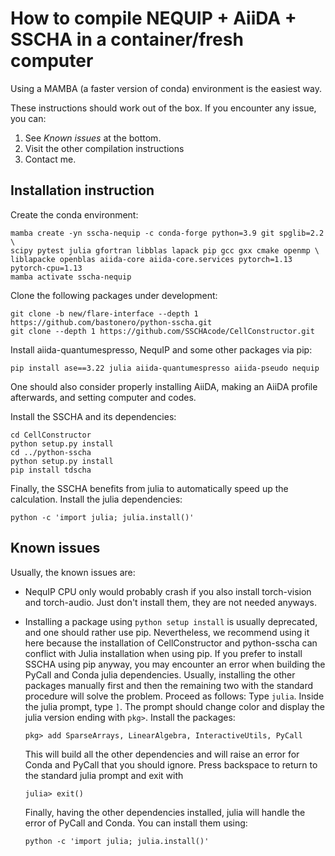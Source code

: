 # How to compile NEQUIP + AiiDA + SSCHA in a container/fresh computer

Using a MAMBA (a faster version of conda) environment is the easiest way.

These instructions should work out of the box. If you encounter any issue, you can:
1. See _Known issues_ at the bottom.
2. Visit the other compilation instructions
3. Contact me.


## Installation instruction

Create the conda environment:
```console
mamba create -yn sscha-nequip -c conda-forge python=3.9 git spglib=2.2 \
scipy pytest julia gfortran libblas lapack pip gcc gxx cmake openmp \
liblapacke openblas aiida-core aiida-core.services pytorch=1.13 pytorch-cpu=1.13
mamba activate sscha-nequip
```

Clone the following packages under development:
```console
git clone -b new/flare-interface --depth 1 https://github.com/bastonero/python-sscha.git
git clone --depth 1 https://github.com/SSCHAcode/CellConstructor.git
```

Install aiida-quantumespresso, NequIP and some other packages via pip:
```console
pip install ase==3.22 julia aiida-quantumespresso aiida-pseudo nequip
```

One should also consider properly installing AiiDA, making an AiiDA profile afterwards, and setting computer and codes.


Install the SSCHA and its dependencies:
```console
cd CellConstructor
python setup.py install
cd ../python-sscha
python setup.py install
pip install tdscha
```

Finally, the SSCHA benefits from julia to automatically speed up the calculation. Install the julia dependencies:
```console
python -c 'import julia; julia.install()'
```

## Known issues

Usually, the known issues are:

- NequIP CPU only would probably crash if you also install torch-vision and torch-audio. Just don't install them, they are not needed anyways.
  
- Installing a package using `python setup install` is usually deprecated, and one should rather use pip. Nevertheless, we recommend using it here because the installation of CellConstructor and python-sscha can conflict with Julia installation when using pip. If you prefer to install SSCHA using pip anyway, you may encounter an error when building the PyCall and Conda julia dependencies. Usually, installing the other packages manually first and then the remaining two with the standard procedure will solve the problem. Proceed as follows:
    Type `julia`. Inside the julia prompt, type `]`. The prompt should change color and display the julia version ending with `pkg>`.
    Install the packages:
    ```console
    pkg> add SparseArrays, LinearAlgebra, InteractiveUtils, PyCall
    ```
    This will build all the other dependencies and will raise an error for Conda and PyCall that you should ignore.
    Press backspace to return to the standard julia prompt and exit with
    ```console
    julia> exit()
    ```
    Finally, having the other dependencies installed, julia will handle the error of PyCall and Conda. You can install them using:
    ```console
    python -c 'import julia; julia.install()'
    ```
